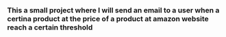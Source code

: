 <h3> This a small project where I will send an email to a user when a certina product at the price of a product at amazon website reach a certain threshold
